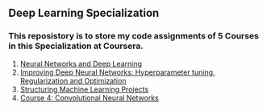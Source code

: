 ## Deep Learning Specialization  
### This reposistory is to store my code assignments of 5 Courses in this Specialization at Coursera.  
1. [Neural Networks and Deep Learning](https://github.com/tuantla80/Deep-Learning-Specialization/tree/master/Course%201%20-%20Neural%20Networks%20and%20Deep%20Learning)  
2. [Improving Deep Neural Networks: Hyperparameter tuning, Regularization and Optimization](https://github.com/tuantla80/Deep-Learning-Specialization/tree/master/Course%202:%20Improving%20Deep%20Neural%20Networks:%20Hyperparameter%20tuning%2C%20Regularization%20and%20Optimization)  
3. [Structuring Machine Learning Projects](https://github.com/tuantla80/Deep-Learning-Specialization/tree/master/Course%203:%20Structuring%20Machine%20Learning%20Projects)  
4. [Course 4: Convolutional Neural Networks](https://github.com/tuantla80/Deep-Learning-Specialization/tree/master/Course%204:%20Convolutional%20Neural%20Networks)
